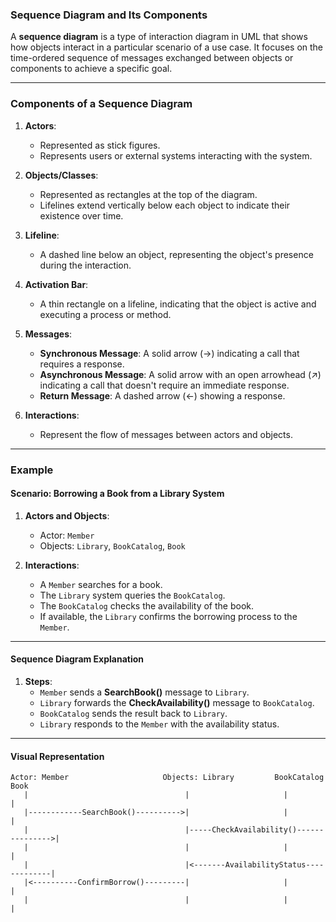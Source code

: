 ### **Sequence Diagram and Its Components**

A **sequence diagram** is a type of interaction diagram in UML that shows how objects interact in a particular scenario of a use case. It focuses on the time-ordered sequence of messages exchanged between objects or components to achieve a specific goal.

---

### **Components of a Sequence Diagram**

1. **Actors**: 
   - Represented as stick figures.
   - Represents users or external systems interacting with the system.

2. **Objects/Classes**:
   - Represented as rectangles at the top of the diagram.
   - Lifelines extend vertically below each object to indicate their existence over time.

3. **Lifeline**:
   - A dashed line below an object, representing the object's presence during the interaction.

4. **Activation Bar**:
   - A thin rectangle on a lifeline, indicating that the object is active and executing a process or method.

5. **Messages**:
   - **Synchronous Message**: A solid arrow (→) indicating a call that requires a response.
   - **Asynchronous Message**: A solid arrow with an open arrowhead (↗) indicating a call that doesn't require an immediate response.
   - **Return Message**: A dashed arrow (←) showing a response.

6. **Interactions**:
   - Represent the flow of messages between actors and objects.

---

### **Example**

#### Scenario: Borrowing a Book from a Library System

1. **Actors and Objects**:
   - Actor: `Member`
   - Objects: `Library`, `BookCatalog`, `Book`

2. **Interactions**:
   - A `Member` searches for a book.
   - The `Library` system queries the `BookCatalog`.
   - The `BookCatalog` checks the availability of the book.
   - If available, the `Library` confirms the borrowing process to the `Member`.

---

#### **Sequence Diagram Explanation**
1. **Steps**:
   - `Member` sends a **SearchBook()** message to `Library`.
   - `Library` forwards the **CheckAvailability()** message to `BookCatalog`.
   - `BookCatalog` sends the result back to `Library`.
   - `Library` responds to the `Member` with the availability status.

---

#### **Visual Representation**

```plaintext
Actor: Member                     Objects: Library         BookCatalog         Book
   |                                   |                     |                  |
   |------------SearchBook()---------->|                     |                  |
   |                                   |-----CheckAvailability()--------------->|
   |                                   |                     |                  |
   |                                   |<-------AvailabilityStatus-------------|
   |<----------ConfirmBorrow()---------|                     |                  |
   |                                   |                     |                  |
```